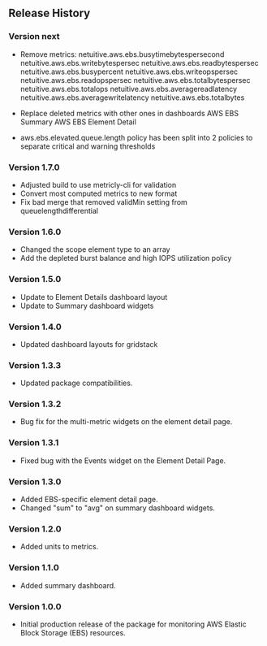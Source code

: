 ## Release History

### Version next
* Remove metrics: netuitive.aws.ebs.busytimebytespersecond
                  netuitive.aws.ebs.writebytespersec
                  netuitive.aws.ebs.readbytespersec
                  netuitive.aws.ebs.busypercent
                  netuitive.aws.ebs.writeopspersec
                  netuitive.aws.ebs.readopspersec
                  netuitive.aws.ebs.totalbytespersec
                  netuitive.aws.ebs.totalops
                  netuitive.aws.ebs.averagereadlatency
                  netuitive.aws.ebs.averagewritelatency
                  netuitive.aws.ebs.totalbytes
* Replace deleted metrics with other ones in dashboards AWS EBS Summary AWS EBS Element Detail                          

* aws.ebs.elevated.queue.length policy has been split into 2 policies to separate critical and warning thresholds

### Version 1.7.0

* Adjusted build to use metricly-cli for validation
* Convert most computed metrics to new format
* Fix bad merge that removed validMin setting from queuelengthdifferential

### Version 1.6.0

* Changed the scope element type to an array
* Add the depleted burst balance and high IOPS utilization policy

### Version 1.5.0

* Update to Element Details dashboard layout
* Update to Summary dashboard widgets

### Version 1.4.0

* Updated dashboard layouts for gridstack

### Version 1.3.3

* Updated package compatibilities.

### Version 1.3.2

* Bug fix for the multi-metric widgets on the element detail page.

### Version 1.3.1

* Fixed bug with the Events widget on the Element Detail Page.

### Version 1.3.0

* Added EBS-specific element detail page.
* Changed "sum" to "avg" on summary dashboard widgets.

### Version 1.2.0

* Added units to metrics.

### Version 1.1.0

* Added summary dashboard.

### Version 1.0.0

* Initial production release of the package for monitoring AWS Elastic Block Storage (EBS) resources.
